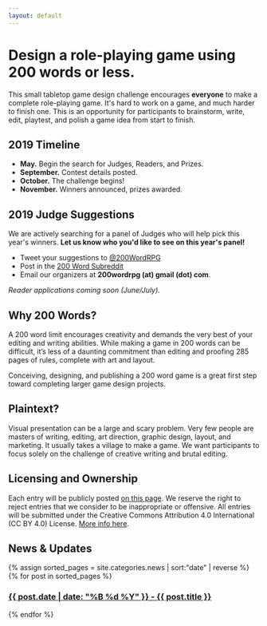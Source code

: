 ```yaml
---
layout: default
---
```


# Design a role-playing game using 200 words or less.

This small tabletop game design challenge encourages **everyone** to make a complete role-playing game. It's hard to work on a game, and much harder to finish one. This is an opportunity for participants to brainstorm, write, edit, playtest, and polish a game idea from start to finish.

## 2019 Timeline

- **May.** Begin the search for Judges, Readers, and Prizes. 
- **September.** Contest details posted.
- **October.** The challenge begins!
- **November.** Winners announced, prizes awarded.

## 2019 Judge Suggestions

We are actively searching for a panel of Judges who will help pick this year's winners. **Let us know who you'd like to see on this year's panel!**

 - Tweet your suggestions to [@200WordRPG](https://twitter.com/200WordRPG)
 - Post in the [200 Word Subreddit](https://www.reddit.com/r/200wordrpg)
 - Email our organizers at **200wordrpg (at) gmail (dot) com**.

_Reader applications coming soon (June/July)._

## Why 200 Words?

A 200 word limit encourages creativity and demands the very best of your editing and writing abilities. While making a game in 200 words can be difficult, it’s less of a daunting commitment than editing and proofing 285 pages of rules, complete with art and layout.

Conceiving, designing, and publishing a 200 word game is a great first step toward completing larger game design projects.

## Plaintext?

Visual presentation can be a large and scary problem. Very few people are masters of writing, editing, art direction, graphic design, layout, and marketing. It usually takes a village to make a game. We want participants to focus solely on the challenge of creative writing and brutal editing.

## Licensing and Ownership
Each entry will be publicly posted [on this page]({{site.baseurl}}/2018entries). We reserve the right to reject entries that we consider to be inappropriate or offensive. All entries will be submitted under the Creative Commons Attribution 4.0 International (CC BY 4.0) License. [More info here]({{site.baseurl}}/licensing).

## News & Updates

<p>
{% assign sorted_pages = site.categories.news | sort:"date" | reverse %}
  {% for post in sorted_pages %}
      <h3><strong><a href="{{ post.url }}">
        {{ post.date | date: "%B %d %Y" }} - {{ post.title }}
      </a></strong></h3>
  {% endfor %}
</p>